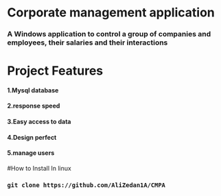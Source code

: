 # Corporate management application 
### A Windows application to control a group of companies and employees, their salaries and their interactions
# Project Features
#### 1.Mysql database
#### 2.response speed
#### 3.Easy access to data
#### 4.Design perfect
#### 5.manage users
#How to Install In linux
### ``` git clone https://github.com/AliZedan1A/CMPA ```
